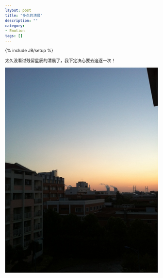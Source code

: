 ```yaml
---
layout: post
title: "多久的清晨"
description: ""
category: 
- Emotion
tags: []
---
```

{% include JB/setup %}

太久没看过残留星辰的清晨了，我下定决心要去追逐一次！

![morning](/img/uploads/2013/07/morning.JPG)

